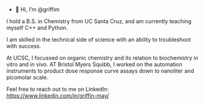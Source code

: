 - 👋 Hi, I’m @griffim

I hold a B.S. in Chemistry from UC Santa Cruz, and am currently teaching myself C++ and Python.

I am skilled in the technical side of science with an ability to troubleshoot with success.

At UCSC, I focussed on organic chemistry and its relation to biochemistry in vitro and in vivo.
AT Bristol Myers Squibb, I worked on the automation instruments to product dose response curve assays down to nanoliter and picomolar scale.


Feel free to reach out to me on LinkedIn:
https://www.linkedin.com/in/griffin-may/

<!---
griffim/griffim is a ✨ special ✨ repository because its `README.md` (this file) appears on your GitHub profile.
You can click the Preview link to take a look at your changes.
--->
